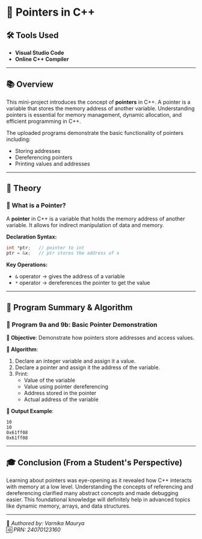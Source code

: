 # 🧷 Pointers in C++

## 🛠️ Tools Used
- **Visual Studio Code**
- **Online C++ Compiler**

---

## 📚 Overview

This mini-project introduces the concept of **pointers** in C++. A pointer is a variable that stores the memory address of another variable. Understanding pointers is essential for memory management, dynamic allocation, and efficient programming in C++.

The uploaded programs demonstrate the basic functionality of pointers including:
- Storing addresses
- Dereferencing pointers
- Printing values and addresses

---

## 🧠 Theory

### 🔸 What is a Pointer?
A **pointer** in C++ is a variable that holds the memory address of another variable. It allows for indirect manipulation of data and memory.

**Declaration Syntax:**
```cpp
int *ptr;   // pointer to int
ptr = &x;   // ptr stores the address of x
```

**Key Operations:**
- `&` operator → gives the address of a variable
- `*` operator → dereferences the pointer to get the value

---

## 📂 Program Summary & Algorithm

### 🔹 Program 9a and 9b: Basic Pointer Demonstration
**🎯 Objective**: Demonstrate how pointers store addresses and access values.

**📌 Algorithm**:
1. Declare an integer variable and assign it a value.
2. Declare a pointer and assign it the address of the variable.
3. Print:
   - Value of the variable
   - Value using pointer dereferencing
   - Address stored in the pointer
   - Actual address of the variable

**🧾 Output Example**:
```
10
10
0x61ff08
0x61ff08
```

---

## 🎓 Conclusion (From a Student's Perspective)

Learning about pointers was eye-opening as it revealed how C++ interacts with memory at a low level. Understanding the concepts of referencing and dereferencing clarified many abstract concepts and made debugging easier. This foundational knowledge will definitely help in advanced topics like dynamic memory, arrays, and data structures.

---

🧾 *Authored by: Varnika Maurya*  
🆔 *PRN: 24070123160*